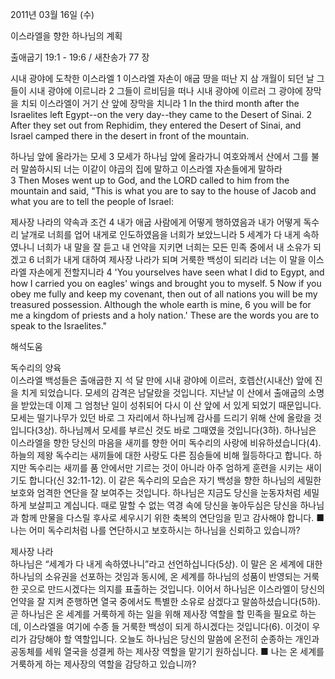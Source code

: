 2011년 03월 16일 (수)

이스라엘을 향한 하나님의 계획



출애굽기 19:1 - 19:6 / 새찬송가 77 장


시내 광야에 도착한 이스라엘
1 이스라엘 자손이 애굽 땅을 떠난 지 삼 개월이 되던 날 그들이 시내 광야에 이르니라 2 그들이 르비딤을 떠나 시내 광야에 이르러 그 광야에 장막을 치되 이스라엘이 거기 산 앞에 장막을 치니라
1 In the third month after the Israelites left Egypt--on the very day--they came to the Desert of Sinai. 2 After they set out from Rephidim, they entered the Desert of Sinai, and Israel camped there in the desert in front of the mountain. 

하나님 앞에 올라가는 모세
3 모세가 하나님 앞에 올라가니 여호와께서 산에서 그를 불러 말씀하시되 너는 이같이 야곱의 집에 말하고 이스라엘 자손들에게 말하라  
3 Then Moses went up to God, and the LORD called to him from the mountain and said, "This is what you are to say to the house of Jacob and what you are to tell the people of Israel: 

제사장 나라의 약속과 조건
4 내가 애굽 사람에게 어떻게 행하였음과 내가 어떻게 독수리 날개로 너희를 업어 내게로 인도하였음을 너희가 보았느니라 5 세계가 다 내게 속하였나니 너희가 내 말을 잘 듣고 내 언약을 지키면 너희는 모든 민족 중에서 내 소유가 되겠고 6 너희가 내게 대하여 제사장 나라가 되며 거룩한 백성이 되리라 너는 이 말을 이스라엘 자손에게 전할지니라
4 'You yourselves have seen what I did to Egypt, and how I carried you on eagles' wings and brought you to myself. 5 Now if you obey me fully and keep my covenant, then out of all nations you will be my treasured possession. Although the whole earth is mine, 6 you will be for me a kingdom of priests and a holy nation.' These are the words you are to speak to the Israelites."

해석도움





독수리의 양육  
이스라엘 백성들은 출애굽한 지 석 달 만에 시내 광야에 이르러, 호렙산(시내산) 앞에 진을 치게 되었습니다. 모세의 감격은 남달랐을 것입니다. 지난날 이 산에서 출애굽의 소명을 받았는데 이제 그 엄청난 일이 성취되어 다시 이 산 앞에 서 있게 되었기 때문입니다. 모세는 떨기나무가 있던 바로 그 자리에서 하나님께 감사를 드리기 위해 산에 올랐을 것입니다(3상). 하나님께서 모세를 부르신 것도 바로 그때였을 것입니다(3하). 하나님은 이스라엘을 향한 당신의 마음을 새끼를 향한 어미 독수리의 사랑에 비유하셨습니다(4). 하늘의 제왕 독수리는 새끼들에 대한 사랑도 다른 짐승들에 비해 월등하다고 합니다. 하지만 독수리는 새끼를 품 안에서만 기르는 것이 아니라 아주 엄하게 훈련을 시키는 새이기도 합니다(신 32:11-12). 이 같은 독수리의 모습은 자기 백성을 향한 하나님의 세밀한 보호와 엄격한 연단을 잘 보여주는 것입니다. 하나님은 지금도 당신을 눈동자처럼 세밀하게 보살피고 계십니다. 때로 말할 수 없는 역경 속에 당신을 놓아두심은 당신을 하나님과 함께 만물을 다스릴 후사로 세우시기 위한 축복의 연단임을 믿고 감사해야 합니다. 
■ 나는 어미 독수리처럼 나를 연단하시고 보호하시는 하나님을 신뢰하고 있습니까?

제사장 나라  
하나님은 “세계가 다 내게 속하였나니”라고 선언하십니다(5상). 이 말은 온 세계에 대한 하나님의 소유권을 선포하는 것임과 동시에, 온 세계를 하나님의 성품이 반영되는 거룩한 곳으로 만드시겠다는 의지를 표출하는 것입니다. 이어서 하나님은 이스라엘이 당신의 언약을 잘 지켜 준행하면 열국 중에서도 특별한 소유로 삼겠다고 말씀하셨습니다(5하). 곧 하나님은 온 세계를 거룩하게 하는 일을 위해 제사장 역할을 할 민족을 필요로 하는데, 이스라엘을 여기에 수종 들 거룩한 백성이 되게 하시겠다는 것입니다(6). 이것이 우리가 감당해야 할 역할입니다. 오늘도 하나님은 당신의 말씀에 온전히 순종하는 개인과 공동체를 세워 열국을 성결케 하는 제사장 역할을 맡기기 원하십니다.
■ 나는 온 세계를 거룩하게 하는 제사장의 역할을 감당하고 있습니까?
